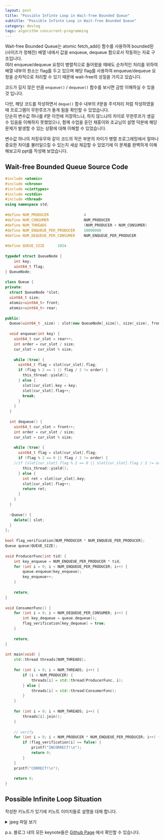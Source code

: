 ```yaml
---
layout: post
title: "Possible Infinte Loop in Wait-free Bounded Queue"
subtitle: "Possible Infinte Loop in Wait-free Bounded Queue"
category: devlog
tags: algorithm concurrent-programming
---
```




Wait-free Bounded Queue는 atomic fetch_add() 함수를 사용하여 bounded된(사이즈가 정해진) 배열 내에서 값을 enqueue, dequeue 함으로서 작동하는 자료 구조입니다.<br>여러 enqueue/dequeue 요청이 병렬적으로 들어왔을 때에도 순차적인 처리를 위하여 배열 내부의 원소는 flag를 두고 있으며 해당 flag를 사용하여 enqueue/dequeue 요청을 순차적으로 처리할 수 있기 때문에 wait-free의 성질을 가지고 있습니다.



코드가 길지 않은 만큼 `enqueue()` / `dequeue()` 함수를 보시면 금방 이해하실 수 있을 것 입니다.



다만, 해당 코드를 작성하면서 `deque()` 함수 내부의 if문을 주석처리 처럼 작성하였을 때 프로그램이 무한루프가 돌게 됨을 확인할 수 있었습니다.<br>단순히 변수값 하나를 if문 이전에 저장하느냐, 하지 않느냐의 차이로 무한루프가 생길 수 있음을 이해하지 못했었으나, 함께 수업을 듣던 채홍이와 조교님의 설명 덕분에 해당 문제가 발생할 수 있는 상황에 대해 이해할 수 있었습니다.<br>

변수값 하나의 저장유무와 같이 코드의 작은 부분의 차이가 병렬 프로그래밍에서 얼마나 중요한 차이를 불러일으킬 수 있는지 새삼 체감할 수 있었기에 이 문제를 완벽하게 이해해보고자 ppt를 작성해 보았습니다.



## Wait-free Bounded Queue Source Code

```c++
#include <atomic>
#include <chrono>
#include <cinttypes>
#include <cstdio>
#include <thread>
using namespace std;

#define NUM_PRODUCER                4
#define NUM_CONSUMER                NUM_PRODUCER
#define NUM_THREADS                 (NUM_PRODUCER + NUM_CONSUMER)
#define NUM_ENQUEUE_PER_PRODUCER    10000000
#define NUM_DEQUEUE_PER_CONSUMER    NUM_ENQUEUE_PER_PRODUCER

#define QUEUE_SIZE      1024

typedef struct QueueNode {
    int key;
    uint64_t flag;
} QueueNode;

class Queue {
private:
  struct QueueNode *slot;
  uint64_t size;
  atomic<uint64_t> front;
  atomic<uint64_t> rear;

public:
  Queue(uint64_t _size) : slot(new QueueNode[_size]), size(_size), front(0), rear(0) {}

  void enqueue(int key) {
    uint64_t cur_slot = rear++;
    int order = cur_slot / size;
    cur_slot = cur_slot % size;

    while (true) {
      uint64_t flag = slot[cur_slot].flag;
      if (flag % 2 == 1 || flag / 2 != order) {
        this_thread::yield();
      } else {
        slot[cur_slot].key = key;
        slot[cur_slot].flag++;
        break;
      }
    }
  }

  int dequeue() {
    uint64_t cur_slot = front++;
    int order = cur_slot / size;
    cur_slot = cur_slot % size;

    while (true) {
      uint64_t flag = slot[cur_slot].flag;
      if (flag % 2 == 0 || flag / 2 != order) {
    //if (slot[cur_slot].flag % 2 == 0 || slot[cur_slot].flag / 2 != order) {
        this_thread::yield();
      } else {
        int ret = slot[cur_slot].key;
        slot[cur_slot].flag++;
        return ret;
      }
    }
  }

  ~Queue() {
    delete[] slot;
  }
};

bool flag_verification[NUM_PRODUCER * NUM_ENQUEUE_PER_PRODUCER];
Queue queue(QUEUE_SIZE);

void ProducerFunc(int tid) {
    int key_enqueue = NUM_ENQUEUE_PER_PRODUCER * tid;
    for (int i = 0; i < NUM_ENQUEUE_PER_PRODUCER; i++) {
        queue.enqueue(key_enqueue);
        key_enqueue++;
    }

    return;
}

void ConsumerFunc() {
    for (int i = 0; i < NUM_DEQUEUE_PER_CONSUMER; i++) {
        int key_dequeue = queue.dequeue();
        flag_verification[key_dequeue] = true;
    }

    return;
}

int main(void) {
    std::thread threads[NUM_THREADS];

    for (int i = 0; i < NUM_THREADS; i++) {
        if (i < NUM_PRODUCER) {
            threads[i] = std::thread(ProducerFunc, i);
        } else {
            threads[i] = std::thread(ConsumerFunc);
        }
    }

    for (int i = 0; i < NUM_THREADS; i++) {
        threads[i].join();
    }

    // verify
    for (int i = 0; i < NUM_PRODUCER * NUM_ENQUEUE_PER_PRODUCER; i++) {
        if (flag_verification[i] == false) {
            printf("INCORRECT!\n");
            return 0;
        }
    }
    printf("CORRECT!\n");

    return 0;
}

```



## Possible Infinite Loop Situation

작성한 키노트가 있기에 키노트 이미지들로 설명을 대체 합니다.

<script async class="speakerdeck-embed" data-id="7166cbf528644bdc8fb3e52ee9b81ef6" data-ratio="1.33333333333333" src="//speakerdeck.com/assets/embed.js"></script>



<details>
<summary>jpeg 파일 보기</summary>
<div markdown="1">

![note-1](/assets/img/wait-free-queue/001.jpeg)

![note-2](/assets/img/wait-free-queue/002.jpeg)

![note-3](/assets/img/wait-free-queue/003.jpeg)

![note-4](/assets/img/wait-free-queue/004.jpeg)

![note-5](/assets/img/wait-free-queue/005.jpeg)

![note-6](/assets/img/wait-free-queue/006.jpeg)

![note-7](/assets/img/wait-free-queue/007.jpeg)

![note-8](/assets/img/wait-free-queue/008.jpeg)

</div>
</details>



p.s. 블로그 내의 모든 keynote들은 [Github Page](https://github.com/LazyRen/LazyRen.github.io/tree/master/assets/ppt) 에서 확인할 수 있습니다.
